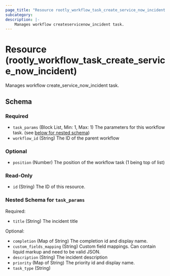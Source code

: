 ```yaml
---
page_title: "Resource rootly_workflow_task_create_service_now_incident - terraform-provider-rootly"
subcategory:
description: |-
    Manages workflow createservicenow_incident task.
---
```


# Resource (rootly_workflow_task_create_service_now_incident)

Manages workflow create_service_now_incident task.

<!-- schema generated by tfplugindocs -->
## Schema

### Required

- `task_params` (Block List, Min: 1, Max: 1) The parameters for this workflow task. (see [below for nested schema](#nestedblock--task_params))
- `workflow_id` (String) The ID of the parent workflow

### Optional

- `position` (Number) The position of the workflow task (1 being top of list)

### Read-Only

- `id` (String) The ID of this resource.

<a id="nestedblock--task_params"></a>
### Nested Schema for `task_params`

Required:

- `title` (String) The incident title

Optional:

- `completion` (Map of String) The completion id and display name.
- `custom_fields_mapping` (String) Custom field mappings. Can contain liquid markup and need to be valid JSON.
- `description` (String) The incident description
- `priority` (Map of String) The priority id and display name.
- `task_type` (String)

